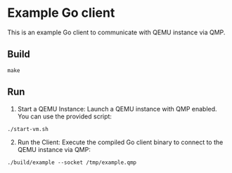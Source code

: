 # Example Go client

This is an example Go client to communicate with QEMU instance via QMP.

## Build

```shell
make
```

## Run

1. Start a QEMU Instance: Launch a QEMU instance with QMP enabled. You can use the provided script:
```shell
./start-vm.sh
```
2. Run the Client: Execute the compiled Go client binary to connect to the QEMU instance via QMP:
```shell
./build/example --socket /tmp/example.qmp
```
